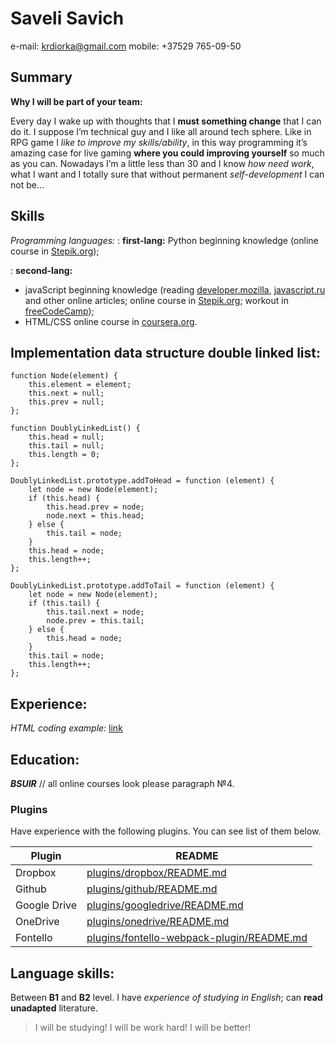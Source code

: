 Saveli Savich
============
    
e-mail: <krdiorka@gmail.com> 
mobile: +37529 765-09-50 

Summary
--------

**Why I will be part of your team:**

Every day I wake up with thoughts that I **must something change** that I can do it. I suppose I’m technical guy and I like all around tech sphere. Like in RPG game I *like to improve my skills/ability*, in this way programming it’s amazing case for live gaming **where you could improving yourself** so much as you can.
Nowadays I’m a little less than 30 and I know *how need work*, what I want and I totally sure that without permanent *self-development* I can not be… 

Skills
------

*Programming languages:*
:   **first-lang:** Python beginning knowledge (online course in [Stepik.org](https://stepik.org/course/67));

:   **second-lang:** 
- javaScript beginning knowledge (reading [developer.mozilla](https://developer.mozilla.org/ru/), [javascript.ru](http://www.javascript.ru) and other online articles; online course in [Stepik.org](https://stepik.org); workout in [freeCodeCamp](https://www.freecodecamp.org/));
- HTML/CSS online course in [coursera.org](https://www.coursera.org/learn/html-css-javascript-for-web-developers?).


Implementation data structure  double linked list:
---------------------------------------------------
```
function Node(element) {
    this.element = element;
    this.next = null;
    this.prev = null;
};

function DoublyLinkedList() {
    this.head = null;
    this.tail = null;
    this.length = 0;
};

DoublyLinkedList.prototype.addToHead = function (element) {
    let node = new Node(element);
    if (this.head) {
        this.head.prev = node;
        node.next = this.head;
    } else {
        this.tail = node;
    }
    this.head = node;
    this.length++;
};

DoublyLinkedList.prototype.addToTail = function (element) {
    let node = new Node(element);
    if (this.tail) {
        this.tail.next = node;
        node.prev = this.tail;
    } else {
        this.head = node;
    }
    this.tail = node;
    this.length++;
};
```

Experience:
------------
*HTML coding example:* [link](http://mjane.surge.sh/)

Education:
----------

***BSUIR*** // all online courses look please paragraph №4.

### Plugins

Have experience with the following plugins. You can see list of them below.

| Plugin | README |
| ------ | ------ |
| Dropbox | [plugins/dropbox/README.md][PlDb] |
| Github | [plugins/github/README.md][PlGh] |
| Google Drive | [plugins/googledrive/README.md][PlGd] |
| OneDrive | [plugins/onedrive/README.md][PlOd] |
| Fontello | [plugins/fontello-webpack-plugin/README.md][PlFW] |

Language skills:
-----------------

Between **B1** and **B2** level. I have *experience of studying in English*; can **read unadapted** literature.

> I will be studying!
> I will be work hard!
> I will be better!

   [PlDb]: <https://github.com/joemccann/dillinger/tree/master/plugins/dropbox/README.md>
   [PlGh]: <https://github.com/joemccann/dillinger/tree/master/plugins/github/README.md>
   [PlGd]: <https://github.com/joemccann/dillinger/tree/master/plugins/googledrive/README.md>
   [PlOd]: <https://github.com/joemccann/dillinger/tree/master/plugins/onedrive/README.md>
   [PlFW]: <https://github.com/joemccann/dillinger/tree/master/plugins/medium/README.md>
   [PlGa]: <https://github.com/fontello/fontello/wiki/Help/README.md>